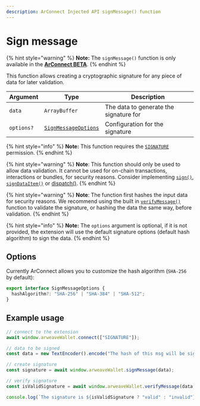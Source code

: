 ```yaml
---
description: ArConnect Injected API signMessage() function
---
```


# Sign message

{% hint style="warning" %}
**Note:** The `signMessage()` function is only available in the [**ArConnect BETA**](../devtools/beta.md).
{% endhint %}

This function allows creating a cryptographic signature for any piece of data for later validation.

| Argument   | Type                                            | Description                            |
| ---------- | ----------------------------------------------- | -------------------------------------- |
| `data`     | `ArrayBuffer`                                   | The data to generate the signature for |
| `options?` | [`SignMessageOptions`](sign-message.md#options) | Configuration for the signature        |

{% hint style="info" %}
**Note:** This function requires the [`SIGNATURE`](sign.md) permission.
{% endhint %}

{% hint style="warning" %}
**Note**: This function should only be used to allow data validation. It cannot be used for on-chain transactions, interactions or bundles, for security reasons. Consider implementing [`sign()`](sign.md), [`signDataItem()`](sign-dataitem.md) or [dispatch()](dispatch.md).
{% endhint %}

{% hint style="warning" %}
**Note**: The function first hashes the input data for security reasons. We recommend using the built in [`verifyMessage()`](verify-message.md) function to validate the signature, or hashing the data the same way, before validation.
{% endhint %}

{% hint style="info" %}
**Note:** The `options` argument is optional, if it is not provided, the extension will use the default signature options (default hash algorithm) to sign the data.
{% endhint %}

## Options

Currently ArConnect allows you to customize the hash algorithm (`SHA-256` by default):

```typescript
export interface SignMessageOptions {
  hashAlgorithm?: "SHA-256" | "SHA-384" | "SHA-512";
}
```

## Example usage

```ts
// connect to the extension
await window.arweaveWallet.connect(["SIGNATURE"]);

// data to be signed
const data = new TextEncoder().encode("The hash of this msg will be signed.");

// create signature
const signature = await window.arweaveWallet.signMessage(data);

// verify signature
const isValidSignature = await window.arweaveWallet.verifyMessage(data, signature);

console.log(`The signature is ${isValidSignature ? "valid" : "invalid"}`);
```
